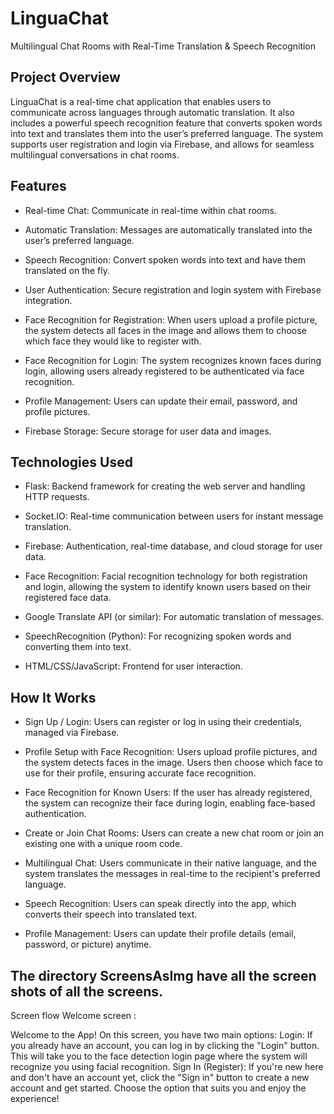 
# LinguaChat

Multilingual Chat Rooms with Real-Time Translation & Speech Recognition




## Project Overview
LinguaChat is a real-time chat application that enables users to communicate across languages through automatic translation. It also includes a powerful speech recognition feature that converts spoken words into text and translates them into the user’s preferred language. The system supports user registration and login via Firebase, and allows for seamless multilingual conversations in chat rooms.
## Features

- Real-time Chat: Communicate in real-time within chat rooms.

- Automatic Translation: Messages are automatically translated into the user’s preferred language.

- Speech Recognition: Convert spoken words into text and have them translated on the fly.

- User Authentication: Secure registration and login system with Firebase integration.

- Face Recognition for Registration: When users upload a profile picture, the system detects all faces in the image and allows them to choose which face they would like to register with.

- Face Recognition for Login: The system recognizes known faces during login, allowing users already registered to be authenticated via face recognition.

- Profile Management: Users can update their email, password, and profile pictures.

- Firebase Storage: Secure storage for user data and images.
## Technologies Used
- Flask: Backend framework for creating the web server and handling HTTP requests.

- Socket.IO: Real-time communication between users for instant message translation.

- Firebase: Authentication, real-time database, and cloud storage for user data.

- Face Recognition: Facial recognition technology for both registration and login, allowing the system to identify known users based on their registered face data.

- Google Translate API (or similar): For automatic translation of messages.

- SpeechRecognition (Python): For recognizing spoken words and converting them into text.

- HTML/CSS/JavaScript: Frontend for user interaction.
## How It Works
- Sign Up / Login: Users can register or log in using their credentials, managed via Firebase.

- Profile Setup with Face Recognition: Users upload profile pictures, and the system detects faces in the image. Users then choose which face to use for their profile, ensuring accurate face recognition.

- Face Recognition for Known Users: If the user has already registered, the system can recognize their face during login, enabling face-based authentication.

- Create or Join Chat Rooms: Users can create a new chat room or join an existing one with a unique room code.

- Multilingual Chat: Users communicate in their native language, and the system translates the messages in real-time to the recipient's preferred language.

- Speech Recognition: Users can speak directly into the app, which converts their speech into translated text.

- Profile Management: Users can update their profile details (email, password, or picture) anytime.

## The directory ScreensAsImg have all the screen shots of all the screens.
Screen flow 
Welcome screen :














Welcome to the App!
On this screen, you have two main options:
Login:
If you already have an account, you can log in by clicking the "Login" button. This will take you to the face detection login page where the system will recognize you using facial recognition.
Sign In (Register):
If you're new here and don't have an account yet, click the "Sign in" button to create a new account and get started.
Choose the option that suits you and enjoy the experience!


